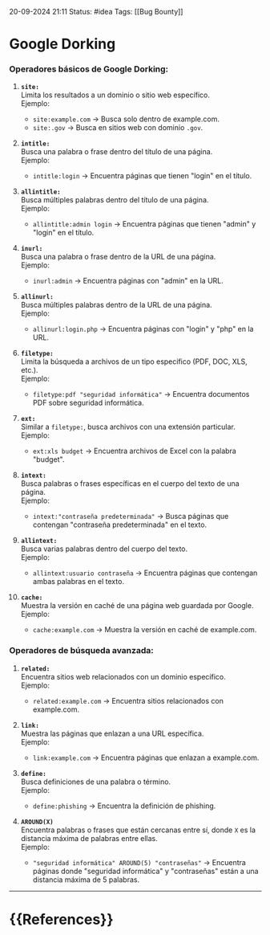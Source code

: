  20-09-2024 21:11
Status: #idea
Tags: [[Bug Bounty]]

# Google Dorking

### Operadores básicos de Google Dorking:

1. **`site:`**  
    Limita los resultados a un dominio o sitio web específico.  
    Ejemplo:
    
    - `site:example.com` → Busca solo dentro de example.com.
    - `site:.gov` → Busca en sitios web con dominio `.gov`.
2. **`intitle:`**  
    Busca una palabra o frase dentro del título de una página.  
    Ejemplo:
    
    - `intitle:login` → Encuentra páginas que tienen "login" en el título.
3. **`allintitle:`**  
    Busca múltiples palabras dentro del título de una página.  
    Ejemplo:
    
    - `allintitle:admin login` → Encuentra páginas que tienen "admin" y "login" en el título.
4. **`inurl:`**  
    Busca una palabra o frase dentro de la URL de una página.  
    Ejemplo:
    
    - `inurl:admin` → Encuentra páginas con "admin" en la URL.
5. **`allinurl:`**  
    Busca múltiples palabras dentro de la URL de una página.  
    Ejemplo:
    
    - `allinurl:login.php` → Encuentra páginas con "login" y "php" en la URL.
6. **`filetype:`**  
    Limita la búsqueda a archivos de un tipo específico (PDF, DOC, XLS, etc.).  
    Ejemplo:
    
    - `filetype:pdf "seguridad informática"` → Encuentra documentos PDF sobre seguridad informática.
7. **`ext:`**  
    Similar a `filetype:`, busca archivos con una extensión particular.  
    Ejemplo:
    
    - `ext:xls budget` → Encuentra archivos de Excel con la palabra "budget".
8. **`intext:`**  
    Busca palabras o frases específicas en el cuerpo del texto de una página.  
    Ejemplo:
    
    - `intext:"contraseña predeterminada"` → Busca páginas que contengan "contraseña predeterminada" en el texto.
9. **`allintext:`**  
    Busca varias palabras dentro del cuerpo del texto.  
    Ejemplo:
    
    - `allintext:usuario contraseña` → Encuentra páginas que contengan ambas palabras en el texto.
10. **`cache:`**  
    Muestra la versión en caché de una página web guardada por Google.  
    Ejemplo:
    
    - `cache:example.com` → Muestra la versión en caché de example.com.

### Operadores de búsqueda avanzada:

1. **`related:`**  
    Encuentra sitios web relacionados con un dominio específico.  
    Ejemplo:
    
    - `related:example.com` → Encuentra sitios relacionados con example.com.
2. **`link:`**  
    Muestra las páginas que enlazan a una URL específica.  
    Ejemplo:
    
    - `link:example.com` → Encuentra páginas que enlazan a example.com.
3. **`define:`**  
    Busca definiciones de una palabra o término.  
    Ejemplo:
    
    - `define:phishing` → Encuentra la definición de phishing.
4. **`AROUND(X)`**  
    Encuentra palabras o frases que están cercanas entre sí, donde `X` es la distancia máxima de palabras entre ellas.  
    Ejemplo:
    
    - `"seguridad informática" AROUND(5) "contraseñas"` → Encuentra páginas donde "seguridad informática" y "contraseñas" están a una distancia máxima de 5 palabras.





---
# {{References}}